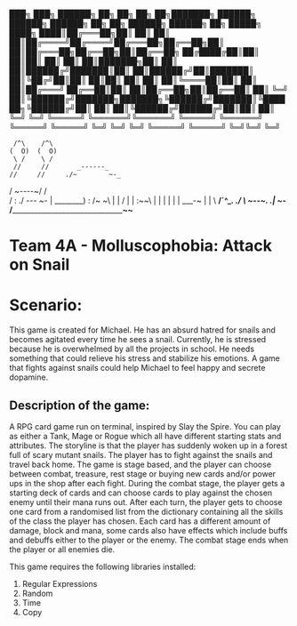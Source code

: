 ███╗   ███╗ ██████╗ ██╗     ██╗     ██╗   ██╗███████╗ ██████╗ ██████╗ ██████╗ ██╗  ██╗ ██████╗ ██████╗ ██╗ █████╗
████╗ ████║██╔═══██╗██║     ██║     ██║   ██║██╔════╝██╔════╝██╔═══██╗██╔══██╗██║  ██║██╔═══██╗██╔══██╗██║██╔══██╗
██╔████╔██║██║   ██║██║     ██║     ██║   ██║███████╗██║     ██║   ██║██████╔╝███████║██║   ██║██████╔╝██║███████║
██║╚██╔╝██║██║   ██║██║     ██║     ██║   ██║╚════██║██║     ██║   ██║██╔═══╝ ██╔══██║██║   ██║██╔══██╗██║██╔══██║
██║ ╚═╝ ██║╚██████╔╝███████╗███████╗╚██████╔╝███████║╚██████╗╚██████╔╝██║     ██║  ██║╚██████╔╝██████╔╝██║██║  ██║
╚═╝     ╚═╝ ╚═════╝ ╚══════╝╚══════╝ ╚═════╝ ╚══════╝ ╚═════╝ ╚═════╝ ╚═╝     ╚═╝  ╚═╝ ╚═════╝ ╚═════╝ ╚═╝╚═╝  ╚═╝

     /^\    /^\
    (  O)  (  O)
     \ /    \ /
     //     //       _------_
    //     //     ./~        ~-_
   / ~----~/     /              \
 /         :   ./       _---_    ~-
|  \________) :       /~     ~\   |
|        /    |      |  :~~\  |   |
|       |     |      |  \___-~    |
|        \ __/`^\______\.        ./
 \                     ~-______-~\.
 .|                                ~-_
/_____________________________________~~____


# Team 4A - Molluscophobia: Attack on Snail

# Scenario: 
This game is created for Michael. He has an absurd hatred for snails and becomes agitated every time he sees a snail. Currently, he is stressed because he is overwhelmed by all the projects in school. He needs something that could relieve his stress and stabilize his emotions. A game that fights against snails could help Michael to feel happy and secrete dopamine.

## Description of the game: 
A RPG card game run on terminal, inspired by Slay the Spire. You can play as either a Tank, Mage or Rogue which all have different starting stats and attributes. The storyline is that the player has suddenly woken up in a forest full of scary mutant snails. The player has to fight against the snails and travel back home. The game is stage based, and the player can choose between combat, treasure, rest stage or buying new cards and/or power ups in the shop after each fight. During the combat stage, the player gets a starting deck of cards and can choose cards to play against the chosen enemy until their mana runs out. After each turn, the player gets to choose one card from a randomised list from the dictionary containing all the skills of the class the player has chosen. Each card has a different amount of damage, block and mana, some cards also have effects which include buffs and debuffs either to the player or the enemy. The combat stage ends when the player or all enemies die.


This game requires the following libraries installed:

1. Regular Expressions
2. Random
3. Time
4. Copy
